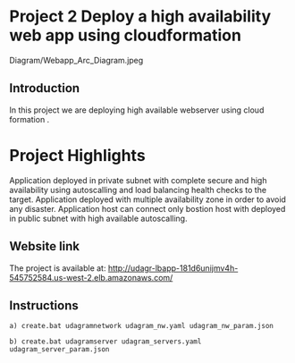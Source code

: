 # Project 2 Deploy a high availability web app using cloudformation
Diagram/Webapp_Arc_Diagram.jpeg

## Introduction
In this project we are deploying high available webserver using cloud formation .  

# Project Highlights
Application deployed in private subnet with complete secure and high availability using autoscalling and load balancing health checks to the target.
Application deployed with multiple availability zone in order to avoid any disaster. 
Application host can connect only bostion host with deployed in public subnet with high available autoscalling. 

## Website link
The project is available at: http://udagr-lbapp-181d6unijmv4h-545752584.us-west-2.elb.amazonaws.com/

## Instructions

```
a) create.bat udagramnetwork udagram_nw.yaml udagram_nw_param.json

```

```
b) create.bat udagramserver udagram_servers.yaml udagram_server_param.json 
```
